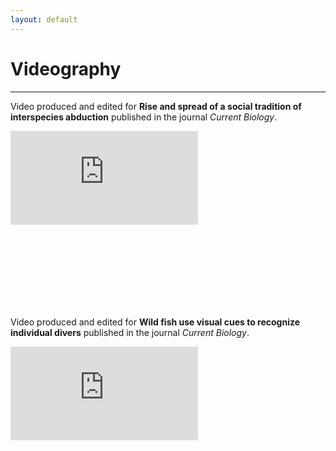 ```yaml
---
layout: default
---
```

# Videography
---

Video produced and edited for **Rise and spread of a social tradition of interspecies abduction** published in the journal _Current Biology_.
<div style="position:relative; width:100%; aspect-ratio:16/9;">
  <iframe 
    src="https://www.youtube.com/embed/mooQNOPM3RE?si=fZM-tdjttd6khQdv" title="YouTube video player" frameborder="0" allow="accelerometer; autoplay; clipboard-write; encrypted-media; gyroscope; picture-in-picture; web-share" referrerpolicy="strict-origin-when-cross-origin" allowfullscreen></iframe>
</div>

Video produced and edited for **Wild fish use visual cues to recognize individual divers** published in the journal _Current Biology_.
<div style="position:relative; width:100%; aspect-ratio:16/9;">
  <iframe 
    src="https://www.youtube.com/embed/ycr48YILPx8?si=wExeN9Gc-96B0umJ" title="YouTube video player" frameborder="0" allow="accelerometer; autoplay; clipboard-write; encrypted-media; gyroscope; picture-in-picture; web-share" referrerpolicy="strict-origin-when-cross-origin" allowfullscreen></iframe>
</div>

